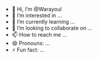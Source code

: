 - 👋 Hi, I’m @Warayoul
- 👀 I’m interested in ...
- 🌱 I’m currently learning ...
- 💞️ I’m looking to collaborate on ...
- 📫 How to reach me ...
- 😄 Pronouns: ...
- ⚡ Fun fact: ...

<!---
Warayoul/Warayoul is a ✨ special ✨ repository because its `README.md` (this file) appears on your GitHub profile.
You can click the Preview link to take a look at your changes.
--->
